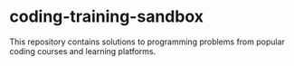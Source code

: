 # coding-training-sandbox
This repository contains solutions to programming problems from popular coding courses and learning platforms.

